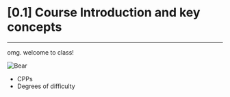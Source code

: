 # [0.1] Course Introduction and key concepts
***
omg. welcome to class!

![Bear](https://github.com/Orthelious/ProfDevCreativePractices_Spring2019/blob/master/images/BearWave.gif?raw=true)

- CPPs
- Degrees of difficulty

